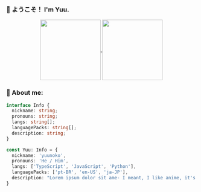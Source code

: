 ### 🌟 ようこそ！ I'm Yuu.

<div align="center">
  <a href="https://github.com/yuunoko/github-readme-stats">
    <img height="160" align="center" src="https://github-readme-stats.vercel.app/api?username=yuunoko&theme=dracula&hide_title=true&hide_border=true&show_icons=true" />
  </a>
  <a href="https://github.com/yuunoko/github-readme-stats">
    <img height="160" align="center" src="https://github-readme-stats.vercel.app/api/top-langs/?username=yuunoko&theme=dracula&layout=compact&hide=html,css&hide_border=true" />
  </a>
</div>

### 📝 About me:

```typescript
interface Info {
  nickname: string;
  pronouns: string;
  langs: string[];
  languagePacks: string[];
  description: string;
}

const Yuu: Info = {
  nickname: 'yuunoko',
  pronouns: 'He / Him',
  langs: ['TypeScript', 'JavaScript', 'Python'],
  languagePacks: ['pt-BR', 'en-US', 'ja-JP'],
  description: "Lorem ipsum dolor sit ame- I meant, I like anime, it's songs and coding JavaScript with Cornstarch."
}
```
